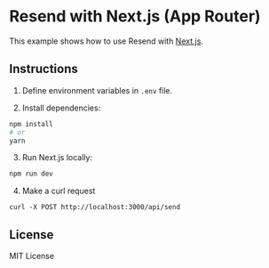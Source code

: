 # Resend with Next.js (App Router)

This example shows how to use Resend with [Next.js](https://nextjs.org).

## Instructions

1. Define environment variables in `.env` file.

2. Install dependencies:

  ```sh
npm install
# or
yarn
  ```

3. Run Next.js locally:

  ```sh
npm run dev
  ```

4. Make a curl request

  ```
curl -X POST http://localhost:3000/api/send
  ```

## License

MIT License
